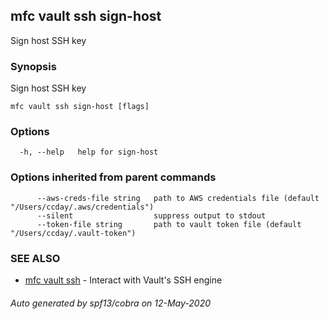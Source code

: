## mfc vault ssh sign-host

Sign host SSH key

### Synopsis

Sign host SSH key

```
mfc vault ssh sign-host [flags]
```

### Options

```
  -h, --help   help for sign-host
```

### Options inherited from parent commands

```
      --aws-creds-file string   path to AWS credentials file (default "/Users/ccday/.aws/credentials")
      --silent                  suppress output to stdout
      --token-file string       path to vault token file (default "/Users/ccday/.vault-token")
```

### SEE ALSO

* [mfc vault ssh](mfc_vault_ssh.md)	 - Interact with Vault's SSH engine

###### Auto generated by spf13/cobra on 12-May-2020
